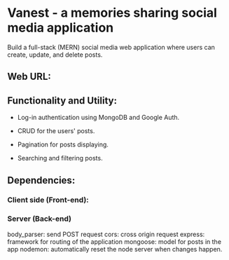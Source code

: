 # Vanest - a memories sharing social media application

Build a full-stack (MERN) social media web application where users can create, update, and delete posts. 

## Web URL:

## Functionality and Utility:

- Log-in authentication using MongoDB and Google Auth.

- CRUD for the users' posts.

- Pagination for posts displaying.

- Searching and filtering posts.

## Dependencies:

### Client side (Front-end):

### Server (Back-end)

body_parser: send POST request
cors: cross origin request
express: framework for routing of the application
mongoose: model for posts in the app
nodemon: automatically reset the node server when changes happen.
